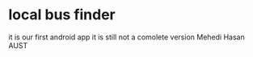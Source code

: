 # local bus finder
it is our first android app it is still not a comolete version
Mehedi Hasan
AUST
